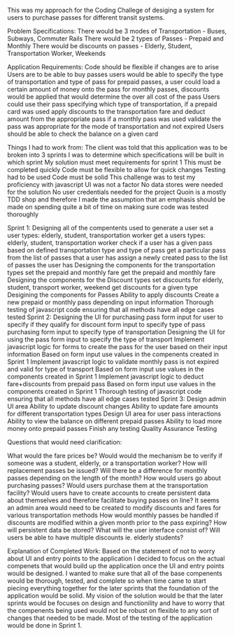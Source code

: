 This was my approach for the Coding Challege of desiging a system for users to purchase passes for different transit systems.

Problem Specifications:
	There would be 3 modes of Transportation - Buses, Subways, Commuter Rails
	There would be 2 types of Passes - Prepaid and Monthly
	There would be discounts on passes - Elderly, Student, Transportation Worker, Weekends

Application Requirements:
	Code should be flexible if changes are to arise
	Users are to be able to buy passes
		users would be able to specify the type of transportation and type of pass
		for prepaid passes, a user could load a certain amount of money onto the pass
		for monthly passes, discounts would be applied that would determine the over all cost of the pass
	Users could use their pass
		specifying which type of transportation,
		if a prepaid card was used apply discounts to the transportation fare and deduct amount from the appropriate pass
		if a monthly pass was used validate the pass was appropriate for the mode of transportation and not expired
	Users should be able to check the balance on a given card

Things I had to work from:
The client was told that this application was to be broken into 3 sprints
I was to determine which specifications will be built in which sprint
My solution must meet requirements for sprint 1
This must be completed quickly
Code must be flexible to allow for quick changes
Testing had to be used
Code must be solid
This challenge was to test my proficiency with javascript
UI was not a factor
No data stores were needed for the solution
No user credentials needed for the project
Quoin is a mostly TDD shop and therefore I made the assumption that an emphasis should be made on spending quite a bit of time on making sure code was tested thoroughly

Sprint 1:
	Designing all of the compentents used to generate a user
		set a user types: elderly, student, transportation worker
		get a users types: elderly, student, transportation worker
		check if a user has a given pass based on defined transportation type and type of pass
		get a particular pass from the list of passes that a user has
		assign a newly created pass to the list of passes the user has
	Designing the components for the transportation types
		set the prepaid and monthly fare
		get the prepaid and monthly fare
	Designing the components for the Discount types
		set discounts for elderly, student, transport worker, weekend
		get discounts for a given type
	Desigining the components for Passes
		Ability to apply discounts
		Create a new prepaid or monthly pass depending on input information
	Thorough testing of javascript code ensuring that all methods have all edge cases tested
Sprint 2:
	Designing the UI for purchasing pass
		form input for user to specify if they qualify for discount
		form input to specify type of pass purchasing
		form input to specify type of transportation
	Designing the UI for using the pass
		form input to specify the type of transport
	Implement javascript logic for forms to create the pass for the user based on their input information
		Based on form input use values in the compenents created in Sprint 1
	Implement javascript logic to validate monthly pass is not expired and valid for type of transport
		Based on form input use values in the components created in Sprint 1
	Implement javascript logic to deduct fare+discounts from prepaid pass
		Based on form input use values in the components created in Sprint 1
	Thorough testing of javascript code ensuring that all methods have all edge cases tested
Sprint 3:
	Design admin UI area 
		Ability to update discount changes
		Ability to update fare amounts for different transportation types
	Design UI area for user pass interactions
		Ability to view the balance on different prepaid passes
		Ability to load more money onto prepaid passes
	Finish any testing
	Quality Assurance Testing


Questions that would need clarification:

What would the fare prices be?
Would would the mechanism be to verify if someone was a student, elderly, or a transportation worker?
How will replacement passes be issued?
Will there be a difference for monthly passes depending on the length of the month?
How would users go about purchasing passes?
Would users purchase them at the transportation facility?
Would users have to create accounts to create persistent data about themselves and therefore facilitate buying passes on line?
It seems an admin area would need to be created to modify discounts and fares for various transportation methods
How would monthly passes be handled if discounts are modified within a given month prior to the pass expiring?
How will persistent data be stored?
What will the user interface consist of?
Will users be able to have multiple discounts ie. elderly students?

Explanation of Completed Work:
	Based on the statement of not to worry about UI and entry points to the application I decided to focus on the actual compenets that would build up the application once the UI and entry points would be designed.
	I wanted to make sure that all of the base compenents would be thorough, tested, and complete so when time came to start piecing everything together for the later sprints that the foundation of the application would be solid.
	My vision of the solution would be that the later sprints would be focuses on design and functionility and have to worry that the compenents being used would not be robust on flexible to any sort of changes that needed to be made.
	Most of the testing of the application would be done in Sprint 1.



 